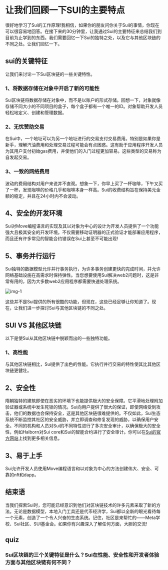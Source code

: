 # 让我们回顾一下SUI的主要特点

很好地学习了Sui的工作原理!我相信，如果你的朋友问你关于Sui的事情，你现在可以很容易地回答。在接下来的30分钟里，让我通过Sui的主要特征来总结我们到目前为止学到的东西。我们需要回忆一下Sui的独特之处，以及它与其他区块链的不同之处。让我们回忆一下。

## sui的关键特征

让我们来讨论一下Sui区块链的一些关键特性。

### 1、将数据存储在对象中开启了新的可能性

Sui区块链将数据存储在对象中，而不是以账户的形式存储。回想一下，对象就像存储不同大小的不同项目的盒子，每个盒子都有一个唯一的ID。对象帮助开发人员轻松地定义、创建和管理数据。



### 2、无忧赞助交易

在Sui中，一个地址可以为另一个地址进行的交易支付交易费用。特别是如果你是新手，理解汽油费用和处理交易过程可能会有点困惑。这有助于应用程序开发人员为其用户支付初始gas费用，并使他们的入门过程更加容易。这些类型的交易称为自发起交易。



### 3、一致的网络费用

波动的费用结构对用户来说并不直观。想象一下，你早上买了一杯咖啡，下午又买了一杯，发现咖啡的价格几乎和咖啡本身一样高。Sui的收费结构旨在保持美元金额的稳定，并且在24小时内不会波动。



## 4、安全的开发环境

Sui对Move编程语言的实现及其以对象为中心的设计为开发人员提供了一个功能强大且极其安全的开发环境。不仅需要移动证明器的正式验证才能部署应用程序，而且还有许多常见的智能合约错误在Sui上甚至不可能出现!



## 5、事务并行运行

Sui独特的数据模型允许并行事务执行，为许多事务创建更快的完成时间，并允许网络基础设施在高需求时保持弹性。当您想要使用Sui解决web2问题时，这是非常有用的，因为大多数web2应用程序都需要快速处理系统。

![img-1](https://github.com/0xmetaschool/Learning-Projects/blob/main/assests_for_all/assets_for_sui_c1/Let%E2%80%99s%20Recall%20Sui%20Key%20Features/image.png?raw=true)

这些并不是Sui提供的所有很酷的功能，但现在，这些已经足够让你知道了。现在，让我们进一步探讨Sui与其他区块链的不同之处。

## SUI VS 其他区块链

以下是使Sui从其他区块链中脱颖而出的一些独特功能。

### 1、高性能

与其他区块链相比，Sui提供了出色的性能。它执行并行交易的特性使其比其他区块链更健壮。



## 2、安全性

隋朝独特的建筑即使在恶劣的环境下也能提供极大的安全保障。它平滑地处理附加验证器或系统中发生死锁的情况。Sui向用户提供了很大的保证，即使网络受到攻击，他们的数据也会保持安全，这是其他区块链很难提供的。不仅如此，Sui生态系统不断监控其社区的安全威胁，并立即调查和修复发现的威胁，以确保用户安全。不同的机构和人员对Sui的不同特性进行了多次安全审计，以确保极大的安全性，例如Halborn对Sui core和Sui的智能合约进行了安全审计。你可以在[Sui的官方网站](https://sui.io/security)上找到更多相关信息。



## 3、易于上手

Sui允许开发人员使用Move编程语言和以对象为中心的方法创建伟大、安全、可靠的nft和dapp。



## 结束语

当我们探索Sui时，您可能已经意识到他们对区块链技术的许多元素采取了新的方法。无论是数据模型，本地入门工具还是代币经济学，Sui都以全新的眼光看待每一个元素，创造了一个令人兴奋的生态系统。记住，社区是来帮忙的——Meta学校、Sui社区、SUI基金会。如果你有兴趣深入了解任何方面，大胆的交流!



## quiz

### Sui区块链的三个关键特征是什么？Sui在性能、安全性和开发者体验方面与其他区块链有何不同？